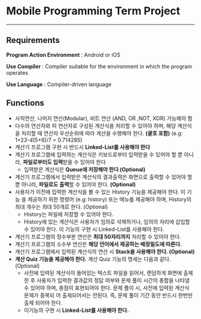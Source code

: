 # Mobile Programming Term Project

---

## Requirements

**Program Action Environment** : Android or iOS

**Use Compiler** : Compiler suitable for the environment in which the program operates

**Use Language** : Compiler-driven language

## Functions

- 사칙연산, 나머지 연산(Modular), 비트 연산 (AND, OR ,NOT, XOR) 가능해야 함
- 다수의 연산자와 피 연산자로 구성된 계산식을 처리할 수 있어야 하며, 해당 계산식을 처리할 때 연산자 우선순위에 따라 게산을 수행해야 한다. **(괄호 포함)**
(e.g: 1+2*3-4*(5+6)/7 = 0.714285)
- 계산기 프로그램 구현 시 반드시 **Linked-List를 사용해야 한다**
- 계산기 프로그램에 입력하는 계산식은 키보드로부터 입력받을 수 있어야 할 뿐 아니
라, **파일로부터도 입력**받을 수 있어야 한다
    - 입력받은 계산식은 **Queue에 저장해야 한다 (Optional)**
- 계산기 프로그램에서 입력받은 계산식의 결과출력은 화면으로 출력할 수 있어야 할 뿐
아니라, **파일로도 출력**할 수 있어야 한다. **(Optional)**
- 사용자가 이전에 입력한 계산식을 볼 수 있는 History 기능을 제공해야 한다. 이 기능
을 제공하기 위한 명령어 (e.g: history) 또는 메뉴를 제공해야 하며, History의 최대
개수는 최대 50개로 한다. (Optional)
    - History는 파일에 저장할 수 있어야 한다.
    - History에 있는 계산식은 사용자가 임의로 삭제하거나, 임의의 자리에 삽입할 수 있어야 한다. 이 기능의 구현 시 Linked-List를 사용해야 한다.
- 계산기 프로그램의 정수부분 연산은 **최대 50자리까지** 처리할 수 있어야 한다.
- 계산기 프로그램의 소수부 연산은 **해당 언어에서 제공하는 배정밀도에 따른다.**
- 계산기 프로그램에서 입력된 계산식의 연산 시 **Stack을 사용해야 한다. (Optional)**
- **계산 Quiz 기능을 제공해야 한다.** 계산 Quiz 기능의 명세는 다음과 같다. (Optional)
    - 사전에 입력된 계산식이 들어있는 텍스트 파일을 읽어서, 랜덤하게 화면에 출제한 후
    사용자가 입력한 결과값의 정답 여부와 문제 풀이 시간의 총합을 나타낼 수 있어야
    하며, 총점이 표현되어야 한다. 문제 풀이 시, 사전에 입력된 계산식 문제가 중복되
    어 출제되어서는 안된다. 즉, 문제 풀이 기간 동안 반드시 한번만 출제 되어야 한다.
    - 이기능의 구현 시 **Linked-List를 사용해야 한다.**
